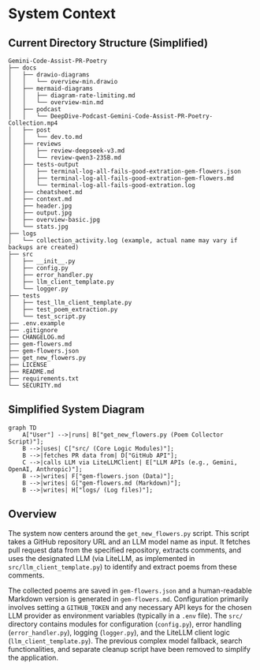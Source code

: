 # System Context

## Current Directory Structure (Simplified)

```
Gemini-Code-Assist-PR-Poetry
├── docs
│   ├── drawio-diagrams
│   │   └── overview-min.drawio
│   ├── mermaid-diagrams
│   │   ├── diagram-rate-limiting.md
│   │   └── overview-min.md
│   ├── podcast
│   │   └── DeepDive-Podcast-Gemini-Code-Assist-PR-Poetry-Collection.mp4
│   ├── post
│   │   └── dev.to.md
│   ├── reviews
│   │   ├── review-deepseek-v3.md
│   │   └── review-qwen3-235B.md
│   ├── tests-output
│   │   ├── terminal-log-all-fails-good-extration-gem-flowers.json
│   │   ├── terminal-log-all-fails-good-extration-gem-flowers.md
│   │   └── terminal-log-all-fails-good-extration.log
│   ├── cheatsheet.md
│   ├── context.md
│   ├── header.jpg
│   ├── output.jpg
│   ├── overview-basic.jpg
│   └── stats.jpg
├── logs
│   └── collection_activity.log (example, actual name may vary if backups are created)
├── src
│   ├── __init__.py
│   ├── config.py
│   ├── error_handler.py
│   ├── llm_client_template.py
│   └── logger.py
├── tests
│   ├── test_llm_client_template.py
│   ├── test_poem_extraction.py
│   └── test_script.py
├── .env.example
├── .gitignore
├── CHANGELOG.md
├── gem-flowers.md
├── gem-flowers.json
├── get_new_flowers.py
├── LICENSE
├── README.md
├── requirements.txt
└── SECURITY.md
```

## Simplified System Diagram

```mermaid
graph TD
    A["User"] -->|runs| B["get_new_flowers.py (Poem Collector Script)"];
    B -->|uses| C["src/ (Core Logic Modules)"];
    B -->|fetches PR data from| D["GitHub API"];
    C -->|calls LLM via LiteLLMClient| E["LLM APIs (e.g., Gemini, OpenAI, Anthropic)"];
    B -->|writes| F["gem-flowers.json (Data)"];
    B -->|writes| G["gem-flowers.md (Markdown)"];
    B -->|writes| H["logs/ (Log files)"];
```

## Overview

The system now centers around the `get_new_flowers.py` script. This script takes a GitHub repository URL and an LLM model name as input. It fetches pull request data from the specified repository, extracts comments, and uses the designated LLM (via LiteLLM, as implemented in `src/llm_client_template.py`) to identify and extract poems from these comments.

The collected poems are saved in `gem-flowers.json` and a human-readable Markdown version is generated in `gem-flowers.md`. Configuration primarily involves setting a `GITHUB_TOKEN` and any necessary API keys for the chosen LLM provider as environment variables (typically in a `.env` file). The `src/` directory contains modules for configuration (`config.py`), error handling (`error_handler.py`), logging (`logger.py`), and the LiteLLM client logic (`llm_client_template.py`).
The previous complex model fallback, search functionalities, and separate cleanup script have been removed to simplify the application.
